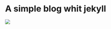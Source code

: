 # A simple blog whit jekyll

![](https://yangyang666.oss-cn-chengdu.aliyuncs.com/images/ComfyUI_01102_.png)
